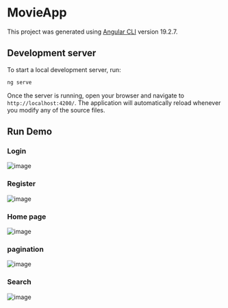 # MovieApp

This project was generated using [Angular CLI](https://github.com/angular/angular-cli) version 19.2.7.

## Development server

To start a local development server, run:

```bash
ng serve
```

Once the server is running, open your browser and navigate to `http://localhost:4200/`. The application will automatically reload whenever you modify any of the source files.

## Run Demo

### Login
![image](https://github.com/user-attachments/assets/3e5b0c2b-a349-4b65-9c46-51004ff19777)

### Register
![image](https://github.com/user-attachments/assets/363e77b2-50df-4dfe-801d-f4fd5e6f907a)

### Home page
![image](https://github.com/user-attachments/assets/3d59eb6f-d3ad-4975-bfc0-e33a4ff74e4b)

### pagination
![image](https://github.com/user-attachments/assets/d16f0fc6-2f58-4ab8-8d1f-02ef5c38e4e6)

### Search
![image](https://github.com/user-attachments/assets/3e6a065b-4296-4037-9e36-ea841fb2efe1)








